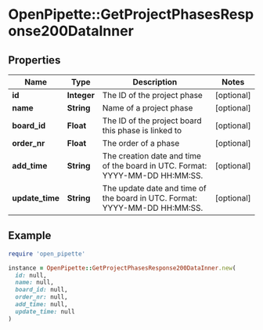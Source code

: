 # OpenPipette::GetProjectPhasesResponse200DataInner

## Properties

| Name | Type | Description | Notes |
| ---- | ---- | ----------- | ----- |
| **id** | **Integer** | The ID of the project phase | [optional] |
| **name** | **String** | Name of a project phase | [optional] |
| **board_id** | **Float** | The ID of the project board this phase is linked to | [optional] |
| **order_nr** | **Float** | The order of a phase | [optional] |
| **add_time** | **String** | The creation date and time of the board in UTC. Format: YYYY-MM-DD HH:MM:SS. | [optional] |
| **update_time** | **String** | The update date and time of the board in UTC. Format: YYYY-MM-DD HH:MM:SS. | [optional] |

## Example

```ruby
require 'open_pipette'

instance = OpenPipette::GetProjectPhasesResponse200DataInner.new(
  id: null,
  name: null,
  board_id: null,
  order_nr: null,
  add_time: null,
  update_time: null
)
```


